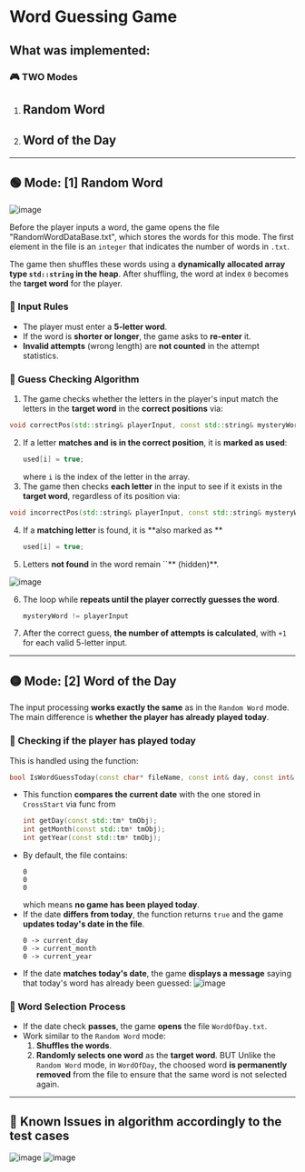 

# Word Guessing Game

## What was implemented:

### 🎮 TWO Modes

1. ## Random Word
2. ## Word of the Day

---

## 🟢 Mode: [1] Random Word
![image](https://github.com/user-attachments/assets/97431c9d-750a-4766-a751-ed37d714f7dc)

Before the player inputs a word, the game opens the file "RandomWordDataBase.txt", which stores the words for this mode. The first element in the file is an `integer` that indicates the number of words in `.txt`.

The game then shuffles these words using a **dynamically allocated array type `std::string` in the heap**. After shuffling, the word at index `0` becomes the **target word** for the player.

### **📌 Input Rules**

- The player must enter a **5-letter word**.
- If the word is **shorter or longer**, the game asks to **re-enter** it.
- **Invalid attempts** (wrong length) are **not counted** in the attempt statistics.

### **🔎 Guess Checking Algorithm**

1. The game checks whether the letters in the player's input match the letters in the **target word** in the **correct positions** via:
```cpp
void correctPos(std::string& playerInput, const std::string& mysteryWord, std::string& mysteryPlaceholder, bool* used)
```
2. If a letter **matches and is in the correct position**, it is **marked as used**:
   ```cpp
   used[i] = true;
   ```
   where `i` is the index of the letter in the array.
3. The game then checks **each letter** in the input to see if it exists in the **target word**, regardless of its position via:
```cpp
void incorrectPos(std::string& playerInput, const std::string& mysteryWord, std::string& mysteryPlaceholder, bool* used)
```
4. If a **matching letter** is found, it is **also marked as **
   ```cpp
   used[i] = true;
   ```
5. Letters **not found** in the word remain \`\`\*\* (hidden)\*\*.

  ![image](https://github.com/user-attachments/assets/5ce9df8e-feb5-4117-868e-46d11a7dfa91)

6. The loop while **repeats until the player correctly guesses the word**.
   ```cpp
   mysteryWord != playerInput
   ```
8. After the correct guess, **the number of attempts is calculated**, with `+1` for each valid 5-letter input.

---

## 🟡 Mode: [2] Word of the Day

The input processing **works exactly the same** as in the `Random Word` mode. The main difference is **whether the player has already played today**.

### **📅 Checking if the player has played today**

This is handled using the function:

```cpp
bool IsWordGuessToday(const char* fileName, const int& day, const int& month, const int& year);
```

- This function **compares the current date** with the one stored in `CrossStart` via
  func from <ctime>
   ```cpp
   int getDay(const std::tm* tmObj);
   int getMonth(const std::tm* tmObj);
   int getYear(const std::tm* tmObj);
   ```
- By default, the file contains:
  ```
  0 
  0 
  0
  ```
  which means **no game has been played today**.
- If the date **differs from today**, the function returns `true` and the game **updates today's date in the file**.
  ```
  0 -> current_day
  0 -> current_month
  0 -> current_year
  ```
- If the date **matches today's date**, the game **displays a message** saying that today's word has already been guessed:
  ![image](https://github.com/user-attachments/assets/7f90125b-4c5d-4a86-89b0-bbe1dce4ab63)

### **📌 Word Selection Process**

- If the date check **passes**, the game **opens** the file `WordOfDay.txt`.
- Work similar to the `Random Word` mode:
  1. **Shuffles the words**.
  2. **Randomly selects one word** as the **target word**.
BUT Unlike the `Random Word` mode, in `WordOfDay`, the choosed word **is permanently removed** from the file to ensure that the same word is not selected again.

---

## **🔧 Known Issues in algorithm accordingly to the test cases**
![image](https://github.com/user-attachments/assets/2b249aa0-a9ac-46de-9eca-2ac76d57c575)
![image](https://github.com/user-attachments/assets/74519203-a673-4ac2-a2c2-75b45927a999)
